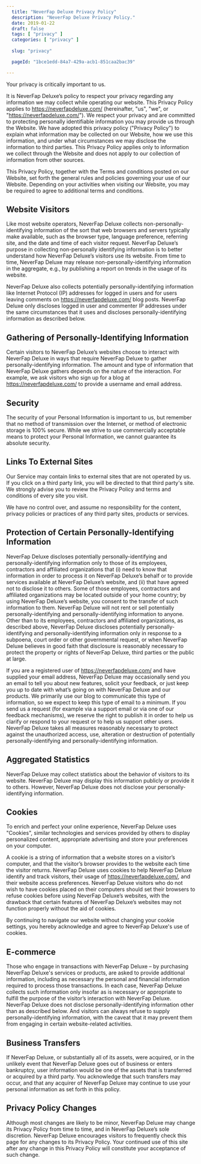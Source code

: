 ```yaml
---
  title: "NeverFap Deluxe Privacy Policy"
  description: "NeverFap Deluxe Privacy Policy."
  date: 2019-01-22
  draft: false
  tags: [ "privacy" ]
  categories: [ "privacy" ]
  
  slug: "privacy"

  pageId: "1bce1edd-84a7-429a-acb1-851caa2bac39"

---
```


Your privacy is critically important to us.


<!-- NeverFap Deluxe is located at:<br/>
<address>
  NeverFap Deluxe<br/> <br/>0434508716			</address>
-->


It is NeverFap Deluxe’s policy to respect your privacy regarding any information we may collect while operating our website. This Privacy Policy applies to <a href="https://neverfapdeluxe.com/">https://neverfapdeluxe.com/</a> (hereinafter, "us", "we", or "https://neverfapdeluxe.com/"). We respect your privacy and are committed to protecting personally identifiable information you may provide us through the Website. We have adopted this privacy policy ("Privacy Policy") to explain what information may be collected on our Website, how we use this information, and under what circumstances we may disclose the information to third parties. This Privacy Policy applies only to information we collect through the Website and does not apply to our collection of information from other sources.

This Privacy Policy, together with the Terms and conditions posted on our Website, set forth the general rules and policies governing your use of our Website. Depending on your activities when visiting our Website, you may be required to agree to additional terms and conditions.


## Website Visitors


Like most website operators, NeverFap Deluxe collects non-personally-identifying information of the sort that web browsers and servers typically make available, such as the browser type, language preference, referring site, and the date and time of each visitor request. NeverFap Deluxe’s purpose in collecting non-personally identifying information is to better understand how NeverFap Deluxe’s visitors use its website. From time to time, NeverFap Deluxe may release non-personally-identifying information in the aggregate, e.g., by publishing a report on trends in the usage of its website.

NeverFap Deluxe also collects potentially personally-identifying information like Internet Protocol (IP) addresses for logged in users and for users leaving comments on https://neverfapdeluxe.com/ blog posts. NeverFap Deluxe only discloses logged in user and commenter IP addresses under the same circumstances that it uses and discloses personally-identifying information as described below.


## Gathering of Personally-Identifying Information


Certain visitors to NeverFap Deluxe’s websites choose to interact with NeverFap Deluxe in ways that require NeverFap Deluxe to gather personally-identifying information. The amount and type of information that NeverFap Deluxe gathers depends on the nature of the interaction. For example, we ask visitors who sign up for a blog at https://neverfapdeluxe.com/ to provide a username and email address.


## Security


The security of your Personal Information is important to us, but remember that no method of transmission over the Internet, or method of electronic storage is 100% secure. While we strive to use commercially acceptable means to protect your Personal Information, we cannot guarantee its absolute security.


<!-- ## Advertisements

Ads appearing on our website may be delivered to users by advertising partners, who may set cookies. These cookies allow the ad server to recognize your computer each time they send you an online advertisement to compile information about you or others who use your computer. This information allows ad networks to, among other things, deliver targeted advertisements that they believe will be of most interest to you. This Privacy Policy covers the use of cookies by NeverFap Deluxe and does not cover the use of cookies by any advertisers.
 -->


## Links To External Sites


Our Service may contain links to external sites that are not operated by us. If you click on a third party link, you will be directed to that third party's site. We strongly advise you to review the Privacy Policy and terms and conditions of every site you visit.

We have no control over, and assume no responsibility for the content, privacy policies or practices of any third party sites, products or services.


<!-- ## Https://neverfapdeluxe.com/ uses Google AdWords for remarketing

Https://neverfapdeluxe.com/ uses the remarketing services to advertise on third party websites (including Google) to previous visitors to our site. It could mean that we advertise to previous visitors who haven’t completed a task on our site, for example using the contact form to make an enquiry. This could be in the form of an advertisement on the Google search results page, or a site in the Google Display Network. Third-party vendors, including Google, use cookies to serve ads based on someone’s past visits. Of course, any data collected will be used in accordance with our own privacy policy and Google’s privacy policy.

You can set preferences for how Google advertises to you using the Google Ad Preferences page, and if you want to you can opt out of interest-based advertising entirely by cookie settings or permanently using a browser plugin.
 -->


## Protection of Certain Personally-Identifying Information


NeverFap Deluxe discloses potentially personally-identifying and personally-identifying information only to those of its employees, contractors and affiliated organizations that (i) need to know that information in order to process it on NeverFap Deluxe’s behalf or to provide services available at NeverFap Deluxe’s website, and (ii) that have agreed not to disclose it to others. Some of those employees, contractors and affiliated organizations may be located outside of your home country; by using NeverFap Deluxe’s website, you consent to the transfer of such information to them. NeverFap Deluxe will not rent or sell potentially personally-identifying and personally-identifying information to anyone. Other than to its employees, contractors and affiliated organizations, as described above, NeverFap Deluxe discloses potentially personally-identifying and personally-identifying information only in response to a subpoena, court order or other governmental request, or when NeverFap Deluxe believes in good faith that disclosure is reasonably necessary to protect the property or rights of NeverFap Deluxe, third parties or the public at large.

If you are a registered user of https://neverfapdeluxe.com/ and have supplied your email address, NeverFap Deluxe may occasionally send you an email to tell you about new features, solicit your feedback, or just keep you up to date with what’s going on with NeverFap Deluxe and our products. We primarily use our blog to communicate this type of information, so we expect to keep this type of email to a minimum. If you send us a request (for example via a support email or via one of our feedback mechanisms), we reserve the right to publish it in order to help us clarify or respond to your request or to help us support other users. NeverFap Deluxe takes all measures reasonably necessary to protect against the unauthorized access, use, alteration or destruction of potentially personally-identifying and personally-identifying information.


## Aggregated Statistics


NeverFap Deluxe may collect statistics about the behavior of visitors to its website. NeverFap Deluxe may display this information publicly or provide it to others. However, NeverFap Deluxe does not disclose your personally-identifying information.


## Cookies


To enrich and perfect your online experience, NeverFap Deluxe uses "Cookies", similar technologies and services provided by others to display personalized content, appropriate advertising and store your preferences on your computer.

A cookie is a string of information that a website stores on a visitor’s computer, and that the visitor’s browser provides to the website each time the visitor returns. NeverFap Deluxe uses cookies to help NeverFap Deluxe identify and track visitors, their usage of https://neverfapdeluxe.com/, and their website access preferences. NeverFap Deluxe visitors who do not wish to have cookies placed on their computers should set their browsers to refuse cookies before using NeverFap Deluxe’s websites, with the drawback that certain features of NeverFap Deluxe’s websites may not function properly without the aid of cookies.

By continuing to navigate our website without changing your cookie settings, you hereby acknowledge and agree to NeverFap Deluxe's use of cookies.


## E-commerce


Those who engage in transactions with NeverFap Deluxe – by purchasing NeverFap Deluxe's services or products, are asked to provide additional information, including as necessary the personal and financial information required to process those transactions. In each case, NeverFap Deluxe collects such information only insofar as is necessary or appropriate to fulfill the purpose of the visitor’s interaction with NeverFap Deluxe. NeverFap Deluxe does not disclose personally-identifying information other than as described below. And visitors can always refuse to supply personally-identifying information, with the caveat that it may prevent them from engaging in certain website-related activities.


## Business Transfers


If NeverFap Deluxe, or substantially all of its assets, were acquired, or in the unlikely event that NeverFap Deluxe goes out of business or enters bankruptcy, user information would be one of the assets that is transferred or acquired by a third party. You acknowledge that such transfers may occur, and that any acquirer of NeverFap Deluxe may continue to use your personal information as set forth in this policy.


## Privacy Policy Changes


Although most changes are likely to be minor, NeverFap Deluxe may change its Privacy Policy from time to time, and in NeverFap Deluxe’s sole discretion. NeverFap Deluxe encourages visitors to frequently check this page for any changes to its Privacy Policy. Your continued use of this site after any change in this Privacy Policy will constitute your acceptance of such change.


<!-- ## Credit & Contact Information

This privacy policy was created at <a style="color:inherit;text-decoration:none;" href="https://termsandconditionstemplate.com/privacy-policy-generator/" title="Privacy policy template generator" target="_blank">termsandconditionstemplate.com</a>. If you have any questions about this Privacy Policy, please contact us via <a href="mailto:">email</a> or <a href="tel:0434508716">phone</a>.
 -->


